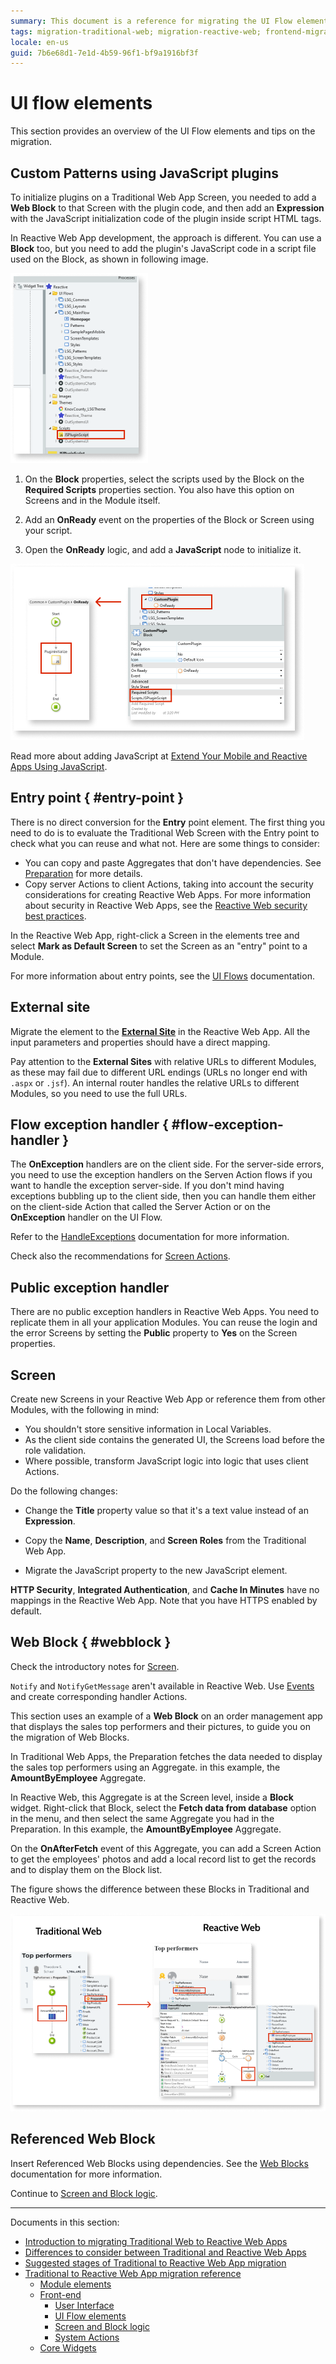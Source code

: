 ```yaml
---
summary: This document is a reference for migrating the UI Flow elements of Traditional Web Apps to Reactive Web Apps.
tags: migration-traditional-web; migration-reactive-web; frontend-migration; ui-flow-elements
locale: en-us
guid: 7b6e68d1-7e1d-4b59-96f1-bf9a1916bf3f
---
```


# UI flow elements

This section provides an overview of the UI Flow elements and tips on the migration.

## Custom Patterns using JavaScript plugins

To initialize plugins on a Traditional Web App Screen, you needed to add a **Web Block** to that Screen with the plugin code, and then add an **Expression** with the JavaScript initialization code of the plugin inside script HTML tags.

In Reactive Web App development, the approach is different. You can use a **Block** too, but you need to add the plugin's JavaScript code in a script file used on the Block, as shown in following image.

![JavaScript Plugin](images/ref-custom-patterns-js-plugin.png)

1. On the **Block** properties, select the scripts used by the Block on the **Required Scripts** properties section. You also have this option on Screens and in the Module itself.

1. Add an **OnReady** event on the properties of the Block or Screen using your script.

1. Open the **OnReady** logic, and add a **JavaScript** node to initialize it.

![Adding a JavaScript node to initialize plugins](images/ref-custom-patterns-js-plugin-init.png)

Read more about adding JavaScript at [Extend Your Mobile and Reactive Apps Using JavaScript](https://success.outsystems.com/Documentation/11/Extensibility_and_Integration/JavaScript/Extend_Your_Mobile_and_Reactive_Apps_Using_JavaScript).

## Entry point { #entry-point }

There is no direct conversion for the **Entry** point element. The first thing you need to do is to evaluate the Traditional Web Screen with the Entry point to check what you can reuse and what not. Here are some things to consider:

* You can copy and paste Aggregates that don't have dependencies. See [Preparation](ref-frontend-screen-and-block.md#screen-prep) for more details.
* Copy server Actions to client Actions, taking into account the security considerations for creating Reactive Web Apps. For more information about security in Reactive Web Apps, see the [Reactive Web security best practices](https://success.outsystems.com/Documentation/Best_Practices/Security/Reactive_web_security_best_practices).

In the Reactive Web App, right-click a Screen in the elements tree and select **Mark as Default Screen** to set the Screen as an "entry" point to a Module.

For more information about entry points, see the [UI Flows](https://success.outsystems.com/Documentation/11/Developing_an_Application/Design_UI/Navigation/UI_Flows) documentation.

## External site

Migrate the element to the [**External Site**](https://success.outsystems.com/Documentation/11/Reference/OutSystems_Language/Interfaces/Navigating_in_the_Application/External_Site) in the Reactive Web App. All the input parameters and properties should have a direct mapping.

Pay attention to the **External Sites** with relative URLs to different Modules, as these may fail due to different URL endings (URLs no longer end with `.aspx` or `.jsf`). An internal router handles the relative URLs to different Modules, so you need to use the full URLs.

## Flow exception handler { #flow-exception-handler }

The **OnException** handlers are on the client side. For the server-side errors, you need to use the exception handlers on the Serven Action flows if you want to handle the exception server-side. If you don't mind having exceptions bubbling up to the client side, then you can handle them either on the client-side Action that called the Server Action or on the **OnException** handler on the UI Flow.

Refer to the [HandleExceptions](https://success.outsystems.com/Documentation/11/Developing_an_Application/Implement_Application_Logic/Handle_Exceptions) documentation for more information.

Check also the recommendations for [Screen Actions](ref-frontend-screen-and-block.md#screen-action).

## Public exception handler

There are no public exception handlers in Reactive Web Apps. You need to replicate them in all your application Modules. You can reuse the login and the error Screens by setting the **Public** property to **Yes** on the Screen properties.

## Screen

Create new Screens in your Reactive Web App or reference them from other Modules, with the following in mind:

* You shouldn't store sensitive information in Local Variables.
* As the client side contains the generated UI, the Screens load before the role validation.
* Where possible, transform JavaScript logic into logic that uses client Actions.

Do the following changes:

* Change the **Title** property value so that it's a text value instead of an **Expression**.

* Copy the **Name**, **Description**, and **Screen Roles** from the Traditional Web App.

* Migrate the JavaScript property to the new JavaScript element.

**HTTP Security**, **Integrated Authentication**, and **Cache In Minutes** have no mappings in the Reactive Web App. Note that you have HTTPS enabled by default.

## Web Block { #webblock }

Check the introductory notes for [Screen](#screen).

`Notify` and `NotifyGetMessage` aren't available in Reactive Web. Use [Events](https://success.outsystems.com/Documentation/11/Reference/OutSystems_Language/Interfaces/Navigating_in_the_Application/Event) and create corresponding handler Actions.

This section uses an example of a **Web Block** on an order management app that displays the sales top performers and their pictures, to guide you on the migration of Web Blocks.

In Traditional Web Apps, the Preparation fetches the data needed to display the sales top performers using an Aggregate. in this example, the **AmountByEmployee** Aggregate.

In Reactive Web, this Aggregate is at the Screen level, inside a **Block** widget. Right-click that Block, select the **Fetch data from database** option in the menu, and then select the same Aggregate you had in the Preparation. In this example, the **AmountByEmployee** Aggregate.

On the **OnAfterFetch** event of this Aggregate, you can add a Screen Action to get the employees' photos and add a local record list to get the records and to display them on the Block list.

The figure shows the difference between these Blocks in Traditional and Reactive Web.

![Migration of Blocks](images/ref-migration-blocks.png)

## Referenced Web Block

Insert Referenced Web Blocks using dependencies. See the [Web Blocks](https://success.outsystems.com/Documentation/11/Reference/OutSystems_Language/Traditional_Web/Web_Interfaces/Navigating_in_the_Application/Web_Block) documentation for more information.

Continue to [Screen and Block logic](<ref-frontend-screen-and-block.md>).

---

Documents in this section:

* [Introduction to migrating Traditional Web to Reactive Web Apps](intro.md)
* [Differences to consider between Traditional and Reactive Web Apps](differences.md)
* [Suggested stages of Traditional to Reactive Web App migration](stages.md)
* [Traditional to Reactive Web App migration reference](reference.md)
    * [Module elements](ref-module-elements.md)
    * [Front-end](ref-frontend-intro.md)
        * [User Interface](ref-frontend-ui.md)
        * [UI Flow elements](ref-frontend-ui-flows.md)
        * [Screen and Block logic](ref-frontend-screen-and-block.md)
        * [System Actions](ref-system-actions.md)
    * [Core Widgets](ref-core-widgets.md)
